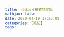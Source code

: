 ```yaml
---
title: redis分布式锁实现
mathjax: false
date: 2020-04-19 17:25:09
categories: [笔记]
tags:
---
```

<!-- more -->